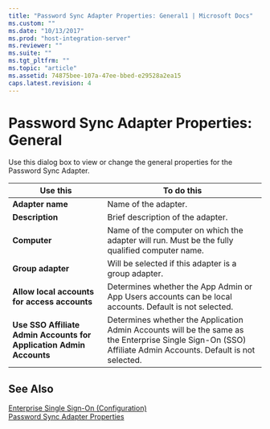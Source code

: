 ```yaml
---
title: "Password Sync Adapter Properties: General1 | Microsoft Docs"
ms.custom: ""
ms.date: "10/13/2017"
ms.prod: "host-integration-server"
ms.reviewer: ""
ms.suite: ""
ms.tgt_pltfrm: ""
ms.topic: "article"
ms.assetid: 74875bee-107a-47ee-bbed-e29528a2ea15
caps.latest.revision: 4
---
```

# Password Sync Adapter Properties: General
Use this dialog box to view or change the general properties for the Password Sync Adapter.  
  
|Use this|To do this|  
|--------------|----------------|  
|**Adapter name**|Name of the adapter.|  
|**Description**|Brief description of the adapter.|  
|**Computer**|Name of the computer on which the adapter will run. Must be the fully qualified computer name.|  
|**Group adapter**|Will be selected if this adapter is a group adapter.|  
|**Allow local accounts for access accounts**|Determines whether the App Admin or App Users accounts can be local accounts. Default is not selected.|  
|**Use SSO Affiliate Admin Accounts for Application Admin Accounts**|Determines whether the Application Admin Accounts will be the same as the Enterprise Single Sign-On (SSO) Affiliate Admin Accounts. Default is not selected.|  
  
## See Also  
 [Enterprise Single Sign-On (Configuration)](../core/enterprise-single-sign-on-configuration.md)   
 [Password Sync Adapter Properties](../core/password-sync-adapter-properties.md)